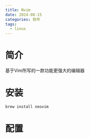 ```yaml
---
title: Nvim
date: 2024-08-15
categories: 软件
tags:
  - linux
---
```

# 简介
基于Vim所写的一款功能更强大的编辑器

# 安装
```bash
brew install neovim
```

# 配置

